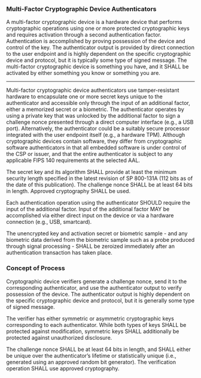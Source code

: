 ### Multi-Factor Cryptographic Device Authenticators

A multi-factor cryptographic device is a hardware device that performs cryptographic operations using one or more protected cryptographic keys and requires activation through a second authentication factor. Authentication is accomplished by proving possession of the device and control of the key. The authenticator output is provided by direct connection to the user endpoint and is highly dependent on the specific cryptographic device and protocol, but it is typically some type of signed message. The multi-factor cryptographic device is something you have, and it SHALL be activated by either something you know or something you are.

---

Multi-factor cryptographic device authenticators use tamper-resistant hardware to encapsulate one or more secret keys unique to the authenticator and accessible only through the input of an additional factor, either a memorized secret or a biometric. The authenticator operates by using a private key that was unlocked by the additional factor to sign a challenge nonce presented through a direct computer interface (e.g., a USB port). Alternatively, the authenticator could be a suitably secure processor integrated with the user endpoint itself (e.g., a hardware TPM). Although cryptographic devices contain software, they differ from cryptographic software authenticators in that all embedded software is under control of the CSP or issuer, and that the entire authenticator is subject to any applicable FIPS 140 requirements at the selected AAL.

The secret key and its algorithm SHALL provide at least the minimum security length specified in the latest revision of SP 800-131A (112 bits as of the date of this publication). The challenge nonce SHALL be at least 64 bits in length. Approved cryptography SHALL be used.

Each authentication operation using the authenticator SHOULD require the input of the additional factor. Input of the additional factor MAY be accomplished via either direct input on the device or via a hardware connection (e.g., USB, smartcard).

The unencrypted key and activation secret or biometric sample - and any biometric data derived from the biometric sample such as a probe produced through signal processing - SHALL be zeroized immediately after an authentication transaction has taken place.

### Concept of Process

Cryptographic device verifiers generate a challenge nonce, send it to the corresponding authenticator, and use the authenticator output to verify possession of the device. The authenticator output is highly dependent on the specific cryptographic device and protocol, but it is generally some type of signed message.

The verifier has either symmetric or asymmetric cryptographic keys corresponding to each authenticator. While both types of keys SHALL be protected against modification, symmetric keys SHALL additionally be protected against unauthorized disclosure.

The challenge nonce SHALL be at least 64 bits in length, and SHALL either be unique over the authenticator’s lifetime or statistically unique (i.e., generated using an approved random bit generator). The verification operation SHALL use approved cryptography.